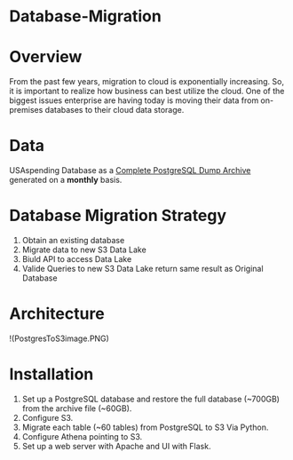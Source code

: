 # Database-Migration
# Overview
From the past few years, migration to cloud is exponentially increasing. So, it is important to realize how business can best utilize the cloud. One of the biggest issues enterprise are having today is moving their data from on-premises databases to their cloud data storage.

# Data
USAspending Database as a [Complete PostgreSQL Dump Archive](https://files.usaspending.gov/database_download/) generated on a **monthly** basis.

# Database Migration Strategy
  1. Obtain an existing database
  2. Migrate data to new S3 Data Lake
  3. Biuld API to access Data Lake
  4. Valide Queries to new S3 Data Lake return same result as Original Database

# Architecture
!(PostgresToS3image.PNG)

# Installation
  1. Set up a PostgreSQL database and restore the full database (~700GB) from the archive file (~60GB).
  2. Configure S3.
  3. Migrate each table (~60 tables) from PostgreSQL to S3 Via Python.
  4. Configure Athena pointing to S3.
  5. Set up a web server with Apache and UI with Flask.
